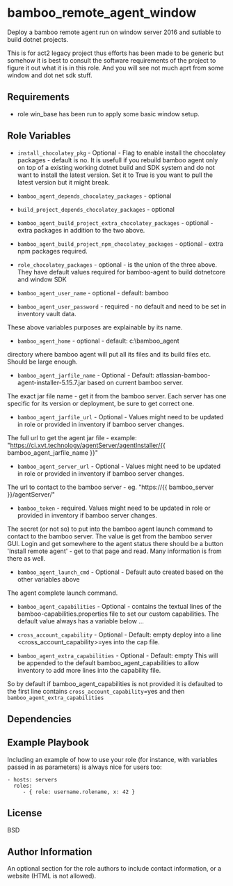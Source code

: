 bamboo_remote_agent_window
=========

Deploy a bamboo remote agent run on window server 2016 and sutiable to build
dotnet projects.

This is for act2 legacy project thus efforts has been made to be generic but
somehow it is best to consult the software requirements of the project to
figure it out what it is in this role. And you will see not much aprt from some
window and dot net sdk stuff.

Requirements
------------

- role win_base has been run to apply some basic window setup.

Role Variables
--------------

- `install_chocolatey_pkg` - Optional - Flag to enable install the chocolatey packages - default is no.
  It is usefull if you rebuild bamboo agent only on top of a existing working
  dotnet build and SDK system and do not want to install the latest version.
  Set it to True is you want to pull the latest version but it might break.
- `bamboo_agent_depends_chocolatey_packages` - optional
- `build_project_depends_chocolatey_packages` - optional
- `bamboo_agent_build_project_extra_chocolatey_packages` - optional - extra packages in addition to the two above.
- `bamboo_agent_build_project_npm_chocolatey_packages` - optional - extra npm packages required.
- `role_chocolatey_packages` - optional - is the union of the three above. They
   have default values required for bamboo-agent to build dotnetcore and window SDK

- `bamboo_agent_user_name` - optional - default: bamboo
- `bamboo_agent_user_password` - required - no default and need to be set in inventory vault data.

These above variables purposes are explainable by its name.

- `bamboo_agent_home` - optional - default: c:\bamboo_agent

 directory where bamboo agent will put all its files and
 its build files etc. Should be large enough.

- `bamboo_agent_jarfile_name` - Optional - Default: atlassian-bamboo-agent-installer-5.15.7.jar based on current bamboo server.

 The exact jar file name - get it from the bamboo
 server. Each server has one specific for its version or deployment, be sure to
 get correct one.

- `bamboo_agent_jarfile_url` - Optional - Values might need to be updated in role
 or provided in inventory if bamboo server changes.

 The full url to get the agent jar file - example:
 "https://ci.xvt.technology/agentServer/agentInstaller/{{ bamboo_agent_jarfile_name }}"

- `bamboo_agent_server_url` - Optional - Values might need to be updated in role
   or provided in inventory if bamboo server changes.

 The url to contact to the bamboo server - eg.
 "https://{{ bamboo_server }}/agentServer/"

- `bamboo_token` - required. Values might need to be updated in role
 or provided in inventory if bamboo server changes.

 The secret (or not so) to put into the bamboo agent launch
 command to contact to the bamboo server. The value is get from the bamboo
 server GUI. Login and get somewhere to the agent status there should be a
 button 'Install remote agent' - get to that page and read. Many information is
 from there as well.

- `bamboo_agent_launch_cmd` - Optional - Default auto created based on the other
 variables above

 The agent complete launch command.

- `bamboo_agent_capabilities` - Optional -
 contains the textual lines of the bamboo-capabilities.properties file to set
 our custom capabilities.
 The default value always has a variable below ...

- `cross_account_capability` - Optional - Default: empty
 deploy into a line <cross_account_capability>=yes into the cap file.

- `bamboo_agent_extra_capabilities` - Optional - Default: empty
 This will be appended to the default
 bamboo_agent_capabilities to allow inventory to add more lines into the
 capability file.

 So by default if bamboo_agent_capabilities is not provided it is defaulted to
 the first line contains `cross_account_capability`=yes and then
 `bamboo_agent_extra_capabilities`

Dependencies
------------


Example Playbook
----------------

Including an example of how to use your role (for instance, with variables passed in as parameters) is always nice for users too:

    - hosts: servers
      roles:
         - { role: username.rolename, x: 42 }

License
-------

BSD

Author Information
------------------

An optional section for the role authors to include contact information, or a website (HTML is not allowed).

